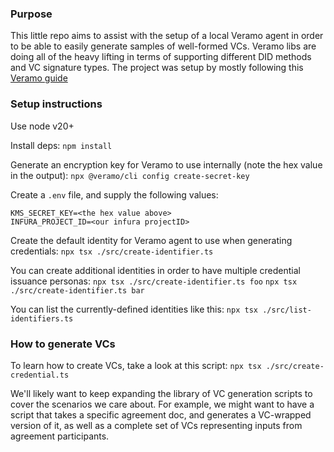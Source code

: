 ### Purpose
This little repo aims to assist with the setup of a local Veramo agent in order to be able to easily generate samples of well-formed VCs. Veramo libs are doing all of the heavy lifting in terms of supporting different DID methods and VC signature types.
The project was setup by mostly following this [Veramo guide](https://veramo.io/docs/node_tutorials/node_setup_identifiers/)

### Setup instructions
Use node v20+

Install deps:
`npm install`

Generate an encryption key for Veramo to use internally (note the hex value in the output):
`npx @veramo/cli config create-secret-key`

Create a `.env` file, and supply the following values:
```
KMS_SECRET_KEY=<the hex value above>
INFURA_PROJECT_ID=<our infura projectID>
```

Create the default identity for Veramo agent to use when generating credentials:
`npx tsx ./src/create-identifier.ts`

You can create additional identities in order to have multiple credential issuance personas:
`npx tsx ./src/create-identifier.ts foo`
`npx tsx ./src/create-identifier.ts bar`

You can list the currently-defined identities like this:
`npx tsx ./src/list-identifiers.ts`

### How to generate VCs
To learn how to create VCs, take a look at this script:
`npx tsx ./src/create-credential.ts`

We'll likely want to keep expanding the library of VC generation scripts to cover the scenarios we care about. For example, we might want to have a script that takes a specific agreement doc, and generates a VC-wrapped version of it, as well as a complete set of VCs representing inputs from agreement participants.
